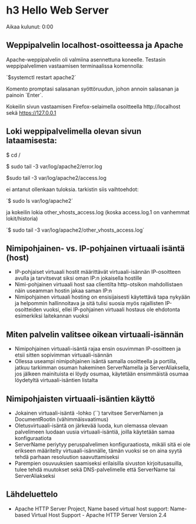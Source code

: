 # h3 Hello Web Server

Aikaa kulunut: 0:00

## Weppipalvelin localhost-osoitteessa ja Apache

Apache-weppipalvelin oli valmiina asennettuna koneelle.
Testasin weppipalvelimen vastaamisen terminaalissa komennolla:

´$systemctl restart apache2´

Komento promptasi salasanan syöttöruudun, johon annoin salasanan ja painoin ´Enter´.

Kokeilin sivun vastaamisen Firefox-selaimella osoitteella http://localhost sekä https://127.0.0.1



## Loki weppipalvelimella olevan sivun lataamisesta:


$ cd /

$ sudo tail -3 var/log/apache2/error.log



$sudo tail -3 var/log/apache2/access.log

ei antanut ollenkaan tuloksia. tarkistin siis vaihtoehdot:

´$ sudo ls var/log/apache2´


 ja kokeilin lokia other_vhosts_access.log (koska access.log.1 on vanhemmat lokit/historia)

´$ sudo tail -3 var/log/apache2/other_vhosts_access.log´

## Nimipohjainen- vs. IP-pohjainen virtuaali isäntä (host)
-	IP-pohjaiset virtuaali hostit määrittävät virtuaali-isännän IP-osoitteen avulla ja tarvitsevat siksi oman IP:n jokaisella hostille
-	Nimi-pohjainen virtuaali host saa clientilta http-otsikon mahdollistaen näin useamman hostin jakaa saman IP:n
-	Nimipohjainen virtuaali hosting on ensisijaisesti käytettävä tapa nykyään ja helpommin hallinnoitava ja sitä tulisi suosia myös rajallisten IP-osoitteiden vuoksi, ellei IP-pohjainen virtuaali hostaus ole ehdotonta esimerkiksi laitekannan vuoksi
## Miten palvelin valitsee oikean virtuaali-isännän
-	Nimipohjainen virtuaali-isäntä rajaa ensin osuvimman IP-osoitteen ja etsii sitten sopivimman virtuaali-isännän
-	Ollessa useampi nimipohjainen isäntä samalla osoitteella ja portilla, jatkuu tarkimman osuman hakeminen ServerNamella ja ServerAliaksella, jos jälkeen mainituista ei löydy osumaa, käytetään ensimmäistä osumaa löydetyltä virtuaali-isäntien listalta
## Nimipohjaisten virtuaali-isäntien käyttö
-	Jokainen virtuaali-isäntä -lohko (´<VirtualHost>´) tarvitsee ServerNamen ja DocumentRootin (vähimmäisvaatimus)
-	Oletusvirtuaali-isäntä on järkevää luoda, kun olemassa olevaan palvelimeen luodaan uusia virtuaali-isäntiä, joilla käytetään samaa konfiguraatiota
-	ServerName periytyy peruspalvelimen konfiguraatiosta, mikäli sitä ei ole erikseen määritelty virtuaali-isännälle, tämän vuoksi se on aina syytä tehdä parhaan resoluution saavuttamiseksi
-	Parempien osuvuuksien saamiseksi erilaisilla sivuston kirjoitusasuilla, tulee tehdä muutokset sekä DNS-palvelimelle että ServerName tai ServerAliakseksi


## Lähdeluettelo

- Apache HTTP Server Project, Name based virtual host support: Name-based Virtual Host Support - Apache HTTP Server Version 2.4
